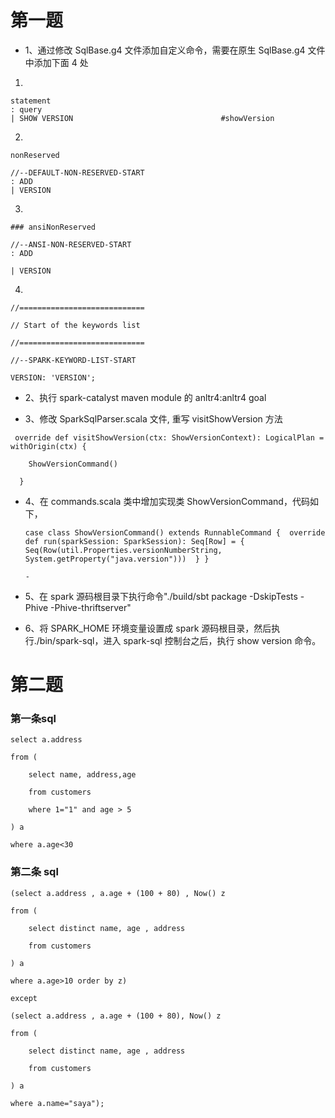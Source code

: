# 第一题

- 1、通过修改 SqlBase.g4 文件添加自定义命令，需要在原生 SqlBase.g4 文件中添加下面 4 处

1)

    statement
    : query    
    | SHOW VERSION                                 #showVersion

2)

    nonReserved
    
    //--DEFAULT-NON-RESERVED-START
    : ADD
    | VERSION

3)

    ### ansiNonReserved
    
    //--ANSI-NON-RESERVED-START
    : ADD
    
    | VERSION



4)

```
//============================

// Start of the keywords list

//============================

//--SPARK-KEYWORD-LIST-START

VERSION: 'VERSION';
```

- 2、执行 spark-catalyst maven module 的 anltr4:anltr4 goal

- 3、修改 SparkSqlParser.scala 文件, 重写 visitShowVersion 方法

 ```
  override def visitShowVersion(ctx: ShowVersionContext): LogicalPlan = withOrigin(ctx) {
 
 ​    ShowVersionCommand()
 
   }
 ```

- 4、在 commands.scala 类中增加实现类 ShowVersionCommand，代码如下，

  ```
  case class ShowVersionCommand() extends RunnableCommand {  override def run(sparkSession: SparkSession): Seq[Row] = {    Seq(Row(util.Properties.versionNumberString, System.getProperty("java.version")))  } }
  
  - 
  ```

- 5、在 spark 源码根目录下执行命令"./build/sbt package -DskipTests -Phive -Phive-thriftserver"
- 6、将 SPARK_HOME 环境变量设置成 spark 源码根目录，然后执行./bin/spark-sql，进入 spark-sql 控制台之后，执行 show version 命令。

# 第二题

### 第一条sql

```
select a.address 

from (

	select name, address,age 

	from customers 

	where 1="1" and age > 5

) a 

where a.age<30
```

### 第二条 sql 

```
(select a.address , a.age + (100 + 80) , Now() z 

from (

	select distinct name, age , address  

	from customers

) a 

where a.age>10 order by z)  

except 

(select a.address , a.age + (100 + 80), Now() z 

from (

	select distinct name, age , address  

	from customers

) a 

where a.name="saya");
```

